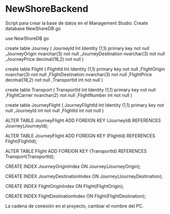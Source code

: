 # NewShoreBackend
Script para crear la base de datos en el Management Studio:
Create database NewShoreDB
go

use NewShoreDB
go

create table Journey (
JourneyId  Int Identity (1,1) primary key not null
,JourneyOrigin nvarchar(3) not null
,JourneyDestination nvarchar(3) not null
,JourneyPrice decimal(18,2) not null
)

create table Flight (
FlightId Int Identity (1,1) primary key not null
,FlightOrigin  nvarchar(3) not null
,FlightDestination nvarchar(3) not null
,FlightPrice decimal(18,2) not null
,TransportId int not null
)

create table Transport (
TransportId Int Identity (1,1) primary key not null
,FlightCarrier nvarchar(2) not null
,FlightNumber int not null
)

create table JourneyFlight (
JourneyFlightId  Int Identity (1,1) primary key not null
,JourneyId int not null
,FlightId int not null
)

ALTER TABLE JourneyFlight
ADD FOREIGN KEY (JourneyId) REFERENCES Journey(JourneyId);

ALTER TABLE JourneyFlight
ADD FOREIGN KEY (FlightId) REFERENCES Flight(FlightId);

ALTER TABLE Flight
ADD FOREIGN KEY (TransportId) REFERENCES Transport(TransportId);

CREATE INDEX JourneyOriginIndex
ON Journey(JourneyOrigin);

CREATE INDEX JourneyDestinationIndex
ON Journey(JourneyDestination);

CREATE INDEX FlightOriginIndex
ON Flight(FlightOrigin);

CREATE INDEX FlightDestinationIndex
ON Flight(FlightDestination);

La cadena de conexión en el proyecto, cambiar el nombre del PC.

